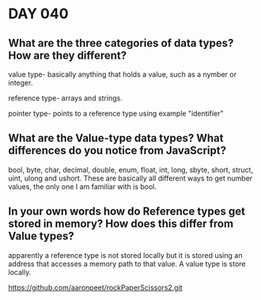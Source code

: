# DAY 040

## What are the three categories of data types? How are they different?

value type- basically anything that holds a value, such as a nymber or integer.

reference type- arrays and strings.

pointer type- points to a reference type using example "identifier"

## What are the Value-type data types? What differences do you notice from JavaScript?

bool, byte, char, decimal, double, enum, float, int, long, sbyte, short, struct, uint, ulong and ushort. These are basically all different ways to get number values, the only one I am familiar with is bool.

## In your own words how do Reference types get stored in memory? How does this differ from Value types?

apparently a reference type is not stored locally but it is stored using an address that accesses a memory path to that value. A value type is store locally.

https://github.com/aaronpeet/rockPaperScissors2.git